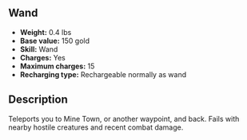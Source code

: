 ## Wand
- **Weight:** 0.4 lbs
- **Base value:** 150 gold
- **Skill:** Wand
- **Charges:** Yes
- **Maximum charges:** 15
- **Recharging type:** Rechargeable normally as wand

## Description

Teleports you to Mine Town, or another waypoint, and back.
Fails with nearby hostile creatures and recent combat damage.
